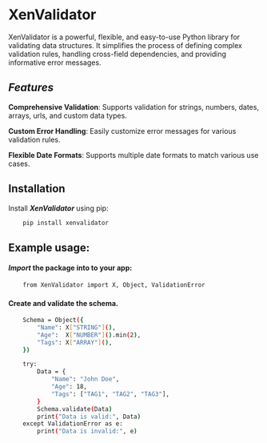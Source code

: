 # XenValidator
XenValidator is a powerful, flexible, and easy-to-use Python library for validating data structures. It simplifies the process of defining complex validation rules, handling cross-field dependencies, and providing informative error messages.

## *Features*
**Comprehensive Validation**: Supports validation for strings, numbers, dates, arrays, urls, and custom data types.

**Custom Error Handling**: Easily customize error messages for various validation rules.

**Flexible Date Formats**: Supports multiple date formats to match various use cases.

## Installation

Install ***XenValidator*** using pip:

```bash
    pip install xenvalidator
``` 

## Example usage:

#### *Import* the package into to your app:

```bash
    from XenValidator import X, Object, ValidationError
```

#### Create and validate the schema.

```bash
    Schema = Object({
        "Name": X["STRING"](),
        "Age":  X["NUMBER"]().min(2),
        "Tags": X["ARRAY"](),
    })

    try:
        Data = {
            "Name": "John Doe",
            "Age": 18,
            "Tags": ["TAG1", "TAG2", "TAG3"], 
        }
        Schema.validate(Data)
        print("Data is valid:", Data)
    except ValidationError as e:
        print("Data is invalid:", e)
```